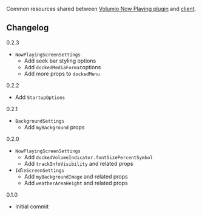Common resources shared between [Volumio Now Playing plugin](https://github.com/patrickkfkan/volumio-now-playing) and [client](https://github.com/patrickkfkan/volumio-now-playing-reactjs-client).

## Changelog

0.2.3
- `NowPlayingScreenSettings`
  - Add seek bar styling options
  - Add `dockedMediaFormat`options
  - Add more props to `dockedMenu`

0.2.2
- Add `StartupOptions`

0.2.1
- `BackgroundSettings`
  - Add `myBackground` props

0.2.0
- `NowPlayingScreenSettings`
  - Add `dockedVolumeIndicator.fontSizePercentSymbol`
  - Add `trackInfoVisibility` and related props
- `IdleScreenSettings`
  - Add `myBackgroundImage` and related props
  - Add `weatherAreaHeight` and related props

0.1.0
- Initial commit